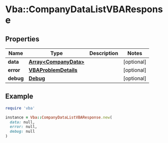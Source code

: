 # Vba::CompanyDataListVBAResponse

## Properties

| Name | Type | Description | Notes |
| ---- | ---- | ----------- | ----- |
| **data** | [**Array&lt;CompanyData&gt;**](CompanyData.md) |  | [optional] |
| **error** | [**VBAProblemDetails**](VBAProblemDetails.md) |  | [optional] |
| **debug** | [**Debug**](Debug.md) |  | [optional] |

## Example

```ruby
require 'vba'

instance = Vba::CompanyDataListVBAResponse.new(
  data: null,
  error: null,
  debug: null
)
```

